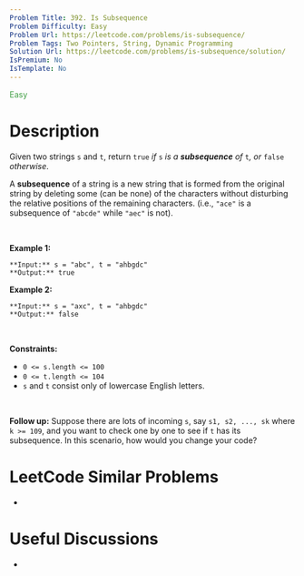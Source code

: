 ```yaml
---
Problem Title: 392. Is Subsequence
Problem Difficulty: Easy
Problem Url: https://leetcode.com/problems/is-subsequence/
Problem Tags: Two Pointers, String, Dynamic Programming
Solution Url: https://leetcode.com/problems/is-subsequence/solution/
IsPremium: No
IsTemplate: No
---
```


<span style="color: rgb(67, 160, 71);">Easy</span>

# Description

Given two strings `s` and `t`, return `true` *if* `s` *is a **subsequence** of* `t`*, or* `false` *otherwise*.


A **subsequence** of a string is a new string that is formed from the original string by deleting some (can be none) of the characters without disturbing the relative positions of the remaining characters. (i.e., `"ace"` is a subsequence of `"abcde"` while `"aec"` is not).


 


**Example 1:**



```
**Input:** s = "abc", t = "ahbgdc"
**Output:** true

```
**Example 2:**



```
**Input:** s = "axc", t = "ahbgdc"
**Output:** false

```

 


**Constraints:**


* `0 <= s.length <= 100`
* `0 <= t.length <= 104`
* `s` and `t` consist only of lowercase English letters.


 


**Follow up:** Suppose there are lots of incoming `s`, say `s1, s2, ..., sk` where `k >= 109`, and you want to check one by one to see if `t` has its subsequence. In this scenario, how would you change your code?

# LeetCode Similar Problems

- []()

# Useful Discussions

- []()
